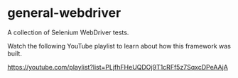 # general-webdriver
A collection of Selenium WebDriver tests.

Watch the following YouTube playlist to learn about how this framework was built.

https://youtube.com/playlist?list=PLjfhFHeUQDOj9T1cRFf5z7SqxcDPeAAjA
